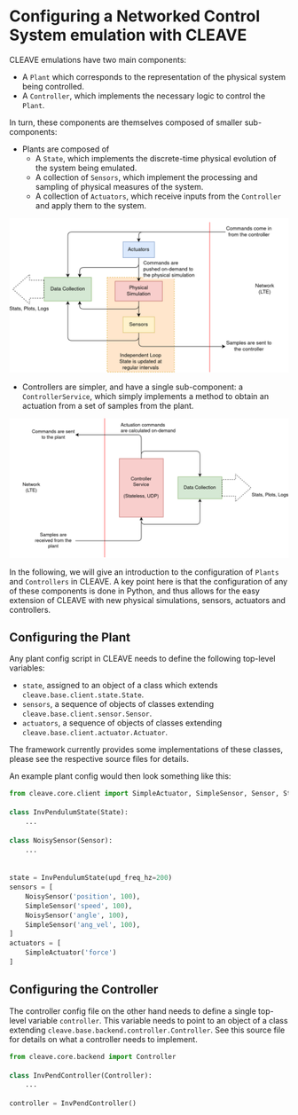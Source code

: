 # Configuring a Networked Control System emulation with CLEAVE

CLEAVE emulations have two main components:

- A `Plant` which corresponds to the representation of the physical system being controlled.
- A `Controller`, which implements the necessary logic to control the `Plant`. 

In turn, these components are themselves composed of smaller sub-components:

- Plants are composed of 
    - A `State`, which implements the discrete-time physical evolution of the system being emulated.
    - A collection of `Sensors`, which implement the processing and sampling of physical measures of the system.
    - A collection of `Actuators`, which receive inputs from the `Controller` and apply them to the system.
    
![CLEAVE Plant](docs/images/CLEAVE_PLANT.png)
    
- Controllers are simpler, and have a single sub-component: a `ControllerService`, which simply implements a method to obtain an actuation from a set of samples from the plant.

![CLEAVE Controller](docs/images/CLEAVE_CONTROL.png)

In the following, we will give an introduction to the configuration of `Plants` and `Controllers` in CLEAVE. A key point here is that the configuration of any of these components is done in Python, and thus allows for the easy extension of CLEAVE with new physical simulations, sensors, actuators and controllers.

## Configuring the Plant

Any plant config script in CLEAVE needs to define the following top-level variables:

- `state`, assigned to an object of a class which extends `cleave.base.client.state.State`.
- `sensors`, a sequence of objects of classes extending `cleave.base.client.sensor.Sensor`.
- `actuators`, a sequence of objects of classes extending `cleave.base.client.actuator.Actuator`.

The framework currently provides some implementations of these classes, please see the respective source files for details.

An example plant config would then look something like this:

```python
from cleave.core.client import SimpleActuator, SimpleSensor, Sensor, State

class InvPendulumState(State):
    ...

class NoisySensor(Sensor):
    ...


state = InvPendulumState(upd_freq_hz=200)
sensors = [
    NoisySensor('position', 100),
    SimpleSensor('speed', 100),
    NoisySensor('angle', 100),
    SimpleSensor('ang_vel', 100),
]
actuators = [
    SimpleActuator('force')
]
```

## Configuring the Controller

The controller config file on the other hand needs to define a single top-level variable `controller`. This variable needs to point to an object of a class extending `cleave.base.backend.controller.Controller`.
See this source file for details on what a controller needs to implement.

```python
from cleave.core.backend import Controller

class InvPendController(Controller):
    ...

controller = InvPendController()

```
